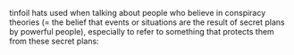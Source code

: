 tinfoil hats
used when talking about people who believe in conspiracy theories (= the belief that events or situations are the result of secret plans by powerful people), especially to refer to something that protects them from these secret plans: